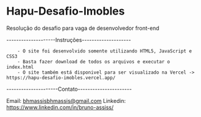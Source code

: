 # Hapu-Desafio-Imobles
Resolução do desafio para vaga de desenvolvedor front-end

--------------------Instruções--------------------

        - O site foi desenvolvido somente utilizando HTML5, JavaScript e CSS3
        - Basta fazer download de todos os arquivos e executar o index.html
        - O site também está disponivel para ser visualizado na Vercel -> https://hapu-desafio-imobles.vercel.app/
       
---------------------Contato----------------------

Email: bhmassisbhmassis@gmail.com
Linkedin: https://www.linkedin.com/in/bruno-assiss/
        


